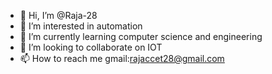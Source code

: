 - 👋 Hi, I’m @Raja-28
- 👀 I’m interested in automation
- 🌱 I’m currently learning computer science and engineering
- 💞️ I’m looking to collaborate on IOT
- 📫 How to reach me gmail:rajaccet28@gmail.com

<!---
Raja-28/Raja-28 is a ✨ special ✨ repository because its `README.md` (this file) appears on your GitHub profile.
You can click the Preview link to take a look at your changes.
--->
